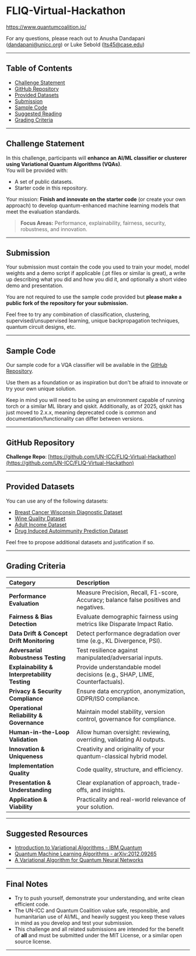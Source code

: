 # FLIQ-Virtual-Hackathon

https://www.quantumcoalition.io/

For any questions, please reach out to Anusha Dandapani (dandapani@unicc.org) or Luke Sebold (lts45@case.edu)

---

## Table of Contents
- [Challenge Statement](#challenge-statement)
- [GitHub Repository](#github-repository)
- [Provided Datasets](#provided-datasets)
- [Submission](#submission)
- [Sample Code](#sample-code)
- [Suggested Reading](#suggested-reading)
- [Grading Criteria](#grading-criteria)

---

## Challenge Statement

In this challenge, participants will **enhance an AI/ML classifier or clusterer using Variational Quantum Algorithms (VQAs)**.  
You will be provided with:
- A set of public datasets.
- Starter code in this repository.

Your mission: **Finish and innovate on the starter code** (or create your own approach) to develop quantum-enhanced machine learning models that meet the evaluation standards.

> **Focus Areas:** Performance, explainability, fairness, security, robustness, and innovation.

---

## Submission

Your submission must contain the code you used to train your model, model weights and a demo script if applicable (.pt files or similar is great), a write up describing what you did and how you did it, and optionally a short video demo and presentation.

You are not required to use the sample code provided but **please make a public fork of the repository for your submission.**

Feel free to try any combination of classification, clustering, supervised/unsupervised learning, unique backpropagation techniques, quantum circuit designs, etc.

---

## Sample Code

Our sample code for a VQA classifier will be available in the [GitHub Repository](https://github.com/UN-ICC/FLIQ-Virtual-Hackathon).  

Use them as a foundation or as inspiration but don't be afraid to innovate or try your own unique solution.

Keep in mind you will need to be using an environment capable of running torch or a similar ML library and qiskit. Additionally, as of 2025, qiskit has just moved to 2.x.x, meaning deprecated code is common and documentation/functionality can differ between versions.

---

## GitHub Repository

**Challenge Repo**: [https://github.com/UN-ICC/FLIQ-Virtual-Hackathon](https://github.com/UN-ICC/FLIQ-Virtual-Hackathon)

---

## Provided Datasets

You can use any of the following datasets:
- [Breast Cancer Wisconsin Diagnostic Dataset](https://archive.ics.uci.edu/dataset/17/breast+cancer+wisconsin+diagnostic)
- [Wine Quality Dataset](https://archive.ics.uci.edu/dataset/186/wine+quality)
- [Adult Income Dataset](https://archive.ics.uci.edu/dataset/2/adult)
- [Drug Induced Autoimmunity Prediction Dataset](https://archive.ics.uci.edu/dataset/1104/drug_induced_autoimmunity_prediction)

Feel free to propose additional datasets and justification if so.

---

## Grading Criteria

| Category | Description |
|:---------|:------------|
| **Performance Evaluation** | Measure Precision, Recall, F1-score, Accuracy; balance false positives and negatives. |
| **Fairness & Bias Detection** | Evaluate demographic fairness using metrics like Disparate Impact Ratio. |
| **Data Drift & Concept Drift Monitoring** | Detect performance degradation over time (e.g., KL Divergence, PSI). |
| **Adversarial Robustness Testing** | Test resilience against manipulated/adversarial inputs. |
| **Explainability & Interpretability Testing** | Provide understandable model decisions (e.g., SHAP, LIME, Counterfactuals). |
| **Privacy & Security Compliance** | Ensure data encryption, anonymization, GDPR/ISO compliance. |
| **Operational Reliability & Governance** | Maintain model stability, version control, governance for compliance. |
| **Human-in-the-Loop Validation** | Allow human oversight: reviewing, overriding, validating AI outputs. |
| **Innovation & Uniqueness** | Creativity and originality of your quantum-classical hybrid model. |
| **Implementation Quality** | Code quality, structure, and efficiency. |
| **Presentation & Understanding** | Clear explanation of approach, trade-offs, and insights. |
| **Application & Viability** | Practicality and real-world relevance of your solution. | 

---

## Suggested Resources

- [Introduction to Variational Algorithms - IBM Quantum](https://learning.quantum.ibm.com/course/variational-algorithm-design/variational-algorithms)
- [Quantum Machine Learning Algorithms - arXiv:2012.09265](https://arxiv.org/abs/2012.09265)
- [A Variational Algorithm for Quantum Neural Networks](https://link.springer.com/chapter/10.1007/978-3-030-50433-5_45)

---

## Final Notes

- Try to push yourself, demonstrate your understanding, and write clean efficient code. 
- The UN-ICC and Quantum Coalition value safe, responsible, and humanitarian use of AI/ML, and heavily suggest you keep these values in mind as you develop and test your submission. 
- This challenge and all related submissions are intended for the benefit of **all** and must be submitted under the MIT License, or a similar open source license. 

---
